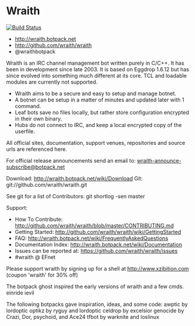 # Wraith

[![Build Status](https://travis-ci.org/wraith/wraith.png?branch=maint)](https://travis-ci.org/wraith/wraith)

* http://wraith.botpack.net
* http://github.com/wraith/wraith
* @wraithbotpack

Wraith is an IRC channel management bot written purely in C/C++.
It has been in development since late 2003. It is based on
Eggdrop 1.6.12 but has since evolved into something much
different at its core. TCL and loadable modules are currently
not supported.

* Wraith aims to be a secure and easy to setup and manage botnet.
* A botnet can be setup in a matter of minutes and updated later with 1 command.
* Leaf bots save no files locally, but rather store configuration encrypted in
  their own binary.
* Hubs do not connect to IRC, and keep a local encrypted copy of the userfile.

All official sites, documentation, support venues, repositories and source urls
are referenced here.

For official release announcements send an email to:
  wraith-announce-subscribe@botpack.net

Download: http://wraith.botpack.net/wiki/Download
Git: git://github.com/wraith/wraith.git

See git for a list of Contributors: git shortlog -sen master

Support:
* How To Contribute: http://github.com/wraith/wraith/blob/master/CONTRIBUTING.md
* Getting Started: http://github.com/wraith/wraith/wiki/GettingStarted
* FAQ: http://wraith.botpack.net/wiki/FrequentlyAskedQuestions
* Documentation Index: http://wraith.botpack.net/wiki/Documentation
* Issues can be reported at: https://github.com/wraith/wraith/issues
* #wraith @ EFnet

Please support wraith by signing up for a shell at http://www.xzibition.com (coupon 'wraith' for 30% off)

The botpack ghost inspired the early versions of wraith and a few cmds.
  einride
  ievil

The following botpacks gave inspiration, ideas, and some code:
  awptic by lordoptic
  optikz by ryguy and lordoptic
  celdrop by excelsior
  genocide by Crazi, Dor, psychoid, and Ace24
  tfbot by warknite and loslinux

